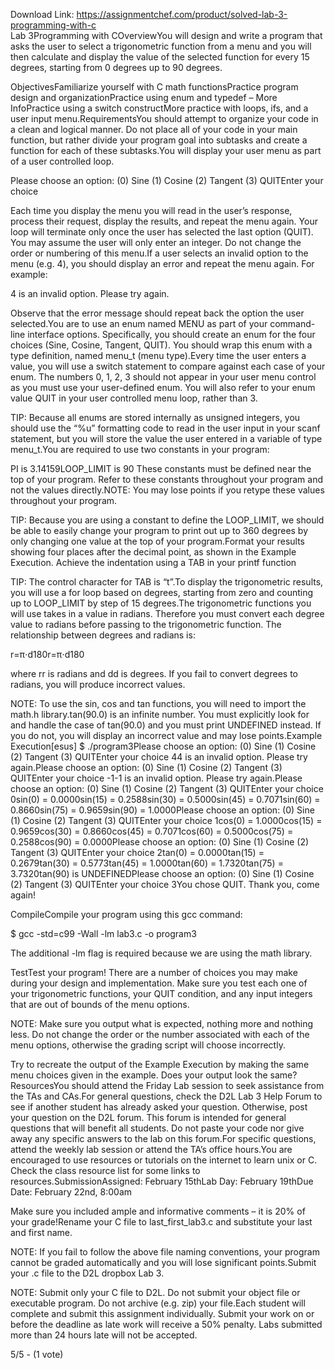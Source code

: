 Download Link: https://assignmentchef.com/product/solved-lab-3-programming-with-c
<br>
Lab 3Programming with COverviewYou will design and write a program that asks the user to select a trigonometric function from a menu and you will then calculate and display the value of the selected function for every 15 degrees, starting from 0 degrees up to 90 degrees.

ObjectivesFamiliarize yourself with C math functionsPractice program design and organizationPractice using enum and typedef – More InfoPractice using a switch constructMore practice with loops, ifs, and a user input menu.RequirementsYou should attempt to organize your code in a clean and logical manner. Do not place all of your code in your main function, but rather divide your program goal into subtasks and create a function for each of these subtasks.You will display your user menu as part of a user controlled loop.

Please choose an option: (0) Sine (1) Cosine (2) Tangent (3) QUITEnter your choice

Each time you display the menu you will read in the user’s response, process their request, display the results, and repeat the menu again. Your loop will terminate only once the user has selected the last option (QUIT). You may assume the user will only enter an integer. Do not change the order or numbering of this menu.If a user selects an invalid option to the menu (e.g. 4), you should display an error and repeat the menu again. For example:

4 is an invalid option. Please try again.

Observe that the error message should repeat back the option the user selected.You are to use an enum named MENU as part of your command-line interface options. Specifically, you should create an enum for the four choices (Sine, Cosine, Tangent, QUIT). You should wrap this enum with a type definition, named menu_t (menu type).Every time the user enters a value, you will use a switch statement to compare against each case of your enum. The numbers 0, 1, 2, 3 should not appear in your user menu control as you must use your user-defined enum. You will also refer to your enum value QUIT in your user controlled menu loop, rather than 3.

TIP: Because all enums are stored internally as unsigned integers, you should use the “%u” formatting code to read in the user input in your scanf statement, but you will store the value the user entered in a variable of type menu_t.You are required to use two constants in your program:

PI is 3.14159LOOP_LIMIT is 90 These constants must be defined near the top of your program. Refer to these constants throughout your program and not the values directly.NOTE: You may lose points if you retype these values throughout your program.

TIP: Because you are using a constant to define the LOOP_LIMIT, we should be able to easily change your program to print out up to 360 degrees by only changing one value at the top of your program.Format your results showing four places after the decimal point, as shown in the Example Execution. Achieve the indentation using a TAB in your printf function

TIP: The control character for TAB is “t”.To display the trigonometric results, you will use a for loop based on degrees, starting from zero and counting up to LOOP_LIMIT by step of 15 degrees.The trigonometric functions you will use takes in a value in radians. Therefore you must convert each degree value to radians before passing to the trigonometric function. The relationship between degrees and radians is:

r=π⋅d180r=π⋅d180

where rr is radians and dd is degrees. If you fail to convert degrees to radians, you will produce incorrect values.

NOTE: To use the sin, cos and tan functions, you will need to import the math.h library.tan(90.0) is an infinite number. You must explicitly look for and handle the case of tan(90.0) and you must print UNDEFINED instead. If you do not, you will display an incorrect value and may lose points.Example Execution[esus] $ ./program3Please choose an option: (0) Sine (1) Cosine (2) Tangent (3) QUITEnter your choice 44 is an invalid option. Please try again.Please choose an option: (0) Sine (1) Cosine (2) Tangent (3) QUITEnter your choice -1-1 is an invalid option. Please try again.Please choose an option: (0) Sine (1) Cosine (2) Tangent (3) QUITEnter your choice 0sin(0) = 0.0000sin(15) = 0.2588sin(30) = 0.5000sin(45) = 0.7071sin(60) = 0.8660sin(75) = 0.9659sin(90) = 1.0000Please choose an option: (0) Sine (1) Cosine (2) Tangent (3) QUITEnter your choice 1cos(0) = 1.0000cos(15) = 0.9659cos(30) = 0.8660cos(45) = 0.7071cos(60) = 0.5000cos(75) = 0.2588cos(90) = 0.0000Please choose an option: (0) Sine (1) Cosine (2) Tangent (3) QUITEnter your choice 2tan(0) = 0.0000tan(15) = 0.2679tan(30) = 0.5773tan(45) = 1.0000tan(60) = 1.7320tan(75) = 3.7320tan(90) is UNDEFINEDPlease choose an option: (0) Sine (1) Cosine (2) Tangent (3) QUITEnter your choice 3You chose QUIT. Thank you, come again!

CompileCompile your program using this gcc command:

$ gcc -std=c99 -Wall -lm lab3.c -o program3

The additional -lm flag is required because we are using the math library.

TestTest your program! There are a number of choices you may make during your design and implementation. Make sure you test each one of your trigonometric functions, your QUIT condition, and any input integers that are out of bounds of the menu options.

NOTE: Make sure you output what is expected, nothing more and nothing less. Do not change the order or the number associated with each of the menu options, otherwise the grading script will choose incorrectly.

Try to recreate the output of the Example Execution by making the same menu choices given in the example. Does your output look the same?ResourcesYou should attend the Friday Lab session to seek assistance from the TAs and CAs.For general questions, check the D2L Lab 3 Help Forum to see if another student has already asked your question. Otherwise, post your question on the D2L forum. This forum is intended for general questions that will benefit all students. Do not paste your code nor give away any specific answers to the lab on this forum.For specific questions, attend the weekly lab session or attend the TA’s office hours.You are encouraged to use resources or tutorials on the internet to learn unix or C. Check the class resource list for some links to resources.SubmissionAssigned: February 15thLab Day: February 19thDue Date: February 22nd, 8:00am

Make sure you included ample and informative comments – it is 20% of your grade!Rename your C file to last_first_lab3.c and substitute your last and first name.

NOTE: If you fail to follow the above file naming conventions, your program cannot be graded automatically and you will lose significant points.Submit your .c file to the D2L dropbox Lab 3.

NOTE: Submit only your C file to D2L. Do not submit your object file or executable program. Do not archive (e.g. zip) your file.Each student will complete and submit this assignment individually. Submit your work on or before the deadline as late work will receive a 50% penalty. Labs submitted more than 24 hours late will not be accepted.

5/5 - (1 vote)